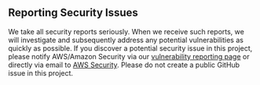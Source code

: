 Reporting Security Issues
----------------------------------------------------------------------------------------------------------
We take all security reports seriously. When we receive such reports, we will investigate and
subsequently address any potential vulnerabilities as quickly as possible. If you discover a potential
security issue in this project, please notify AWS/Amazon Security via our [vulnerability reporting page](http://aws.amazon.com/security/vulnerability-reporting/) or
directly via email to [AWS Security](mailto:aws-security@amazon.com). Please do not create a public GitHub issue in this project.